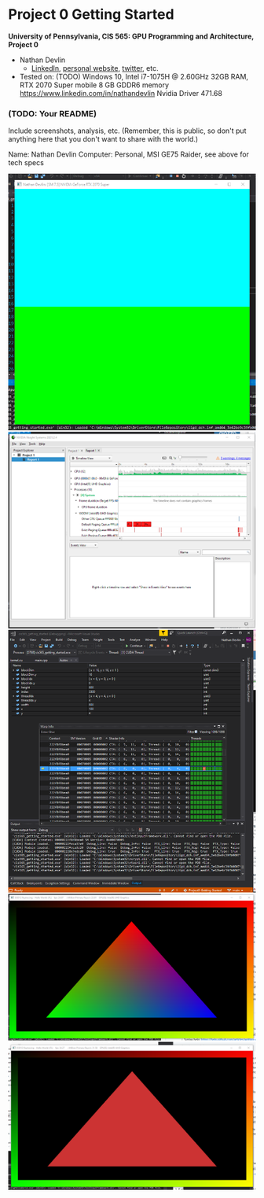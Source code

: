 Project 0 Getting Started
====================

**University of Pennsylvania, CIS 565: GPU Programming and Architecture, Project 0**

* Nathan Devlin
  * [LinkedIn](https://www.linkedin.com/in/nathandevlin), [personal website](https://www.ndevlin.com), [twitter](NA), etc.
* Tested on: (TODO) Windows 10, Intel i7-1075H @ 2.60GHz 32GB RAM, RTX 2070 Super mobile 8 GB GDDR6 memory https://www.linkedin.com/in/nathandevlin Nvidia Driver 471.68

### (TODO: Your README)

Include screenshots, analysis, etc. (Remember, this is public, so don't put
anything here that you don't want to share with the world.)

Name: Nathan Devlin
Computer: Personal, MSI GE75 Raider, see above for tech specs

![](images/NathanDevlinScreenshot.png)
![](images/NSightTimelineScreenShot.png)
![](images/AutosAndWarpInfoScreenshot.png)
![](images/ColoredTriangleScreenshot.png)
![](images/RedTriangleScreenshot.png)


